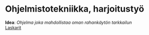 # Ohjelmistotekniikka, harjoitustyö

**Idea**: _Ohjelma joka mahdollistaa oman rahankäytön tarkkailun_
<br>
[Laskarit](laskarit)
